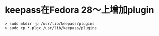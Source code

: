 # keepass在Fedora 28～上增加plugin
```
> sudo mkdir -p /usr/lib/keepass/plugins
> sudo cp *.plgx /usr/lib/keepass/plugins
```
